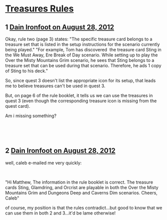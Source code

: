# [Treasures Rules](https://community.fantasyflightgames.com/topic/70078-treasures-rules/)

## 1 [Dain Ironfoot on August 28, 2012](https://community.fantasyflightgames.com/topic/70078-treasures-rules/?do=findComment&comment=683857)

Okay, rule two (page 3) states: "The specific treasure card belongs to a treasure set that is listed in the setup instructions for the scenario currently being played." "For example, Tom has discovered  the treasure card Sting in the We Must Away, Ere Break of Day scenario. While setting up to play the Over the Misty Mountains Grim scenario, he sees that Sting belongs to a treasure set that can be used during that scenario. Therefore, he ads 1 copy of Sting to his deck."

So, since quest 3 doesn't list the appropriate icon for its setup, that leads me to believe treasures can't be used in quest 3.

But, on page 6 of the rule booklet, it tells us we can use the treasures in quest 3 (even though the corresponding treasure icon is missing from the quest card).

Am i missing something?

 

 

## 2 [Dain Ironfoot on August 28, 2012](https://community.fantasyflightgames.com/topic/70078-treasures-rules/?do=findComment&comment=683866)

well, caleb e-mailed me very quickly:

 

"Hi Matthew,
The information in the rule booklet is correct. The treasure cards Sting, Glamdring, and Orcrist are playable in both the Over the Misty Mountains Grim and Dungeons Deep and Caverns Dim scenarios.
Cheers,
Caleb"

of course, my position is that the rules contradict…but good to know that we can use them in both 2 and 3…it'd be lame otherwise!

